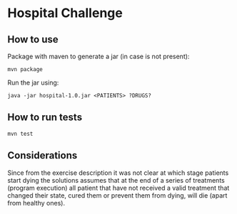 # Hospital Challenge

## How to use
Package with maven to generate a jar (in case is not present):
```
mvn package
```

Run the jar using:
```
java -jar hospital-1.0.jar <PATIENTS> ?DRUGS?
```

## How to run tests
```
mvn test
```

## Considerations
Since from the exercise description it was not clear at which stage patients
start dying the solutions assumes that at the end of a series of treatments
(program execution) all patient that have not received a valid treatment that
changed their state, cured them or prevent them from dying, will die (apart
from healthy ones).